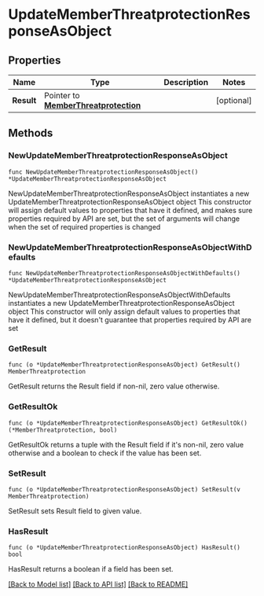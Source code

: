 # UpdateMemberThreatprotectionResponseAsObject

## Properties

Name | Type | Description | Notes
------------ | ------------- | ------------- | -------------
**Result** | Pointer to [**MemberThreatprotection**](MemberThreatprotection.md) |  | [optional] 

## Methods

### NewUpdateMemberThreatprotectionResponseAsObject

`func NewUpdateMemberThreatprotectionResponseAsObject() *UpdateMemberThreatprotectionResponseAsObject`

NewUpdateMemberThreatprotectionResponseAsObject instantiates a new UpdateMemberThreatprotectionResponseAsObject object
This constructor will assign default values to properties that have it defined,
and makes sure properties required by API are set, but the set of arguments
will change when the set of required properties is changed

### NewUpdateMemberThreatprotectionResponseAsObjectWithDefaults

`func NewUpdateMemberThreatprotectionResponseAsObjectWithDefaults() *UpdateMemberThreatprotectionResponseAsObject`

NewUpdateMemberThreatprotectionResponseAsObjectWithDefaults instantiates a new UpdateMemberThreatprotectionResponseAsObject object
This constructor will only assign default values to properties that have it defined,
but it doesn't guarantee that properties required by API are set

### GetResult

`func (o *UpdateMemberThreatprotectionResponseAsObject) GetResult() MemberThreatprotection`

GetResult returns the Result field if non-nil, zero value otherwise.

### GetResultOk

`func (o *UpdateMemberThreatprotectionResponseAsObject) GetResultOk() (*MemberThreatprotection, bool)`

GetResultOk returns a tuple with the Result field if it's non-nil, zero value otherwise
and a boolean to check if the value has been set.

### SetResult

`func (o *UpdateMemberThreatprotectionResponseAsObject) SetResult(v MemberThreatprotection)`

SetResult sets Result field to given value.

### HasResult

`func (o *UpdateMemberThreatprotectionResponseAsObject) HasResult() bool`

HasResult returns a boolean if a field has been set.


[[Back to Model list]](../README.md#documentation-for-models) [[Back to API list]](../README.md#documentation-for-api-endpoints) [[Back to README]](../README.md)


